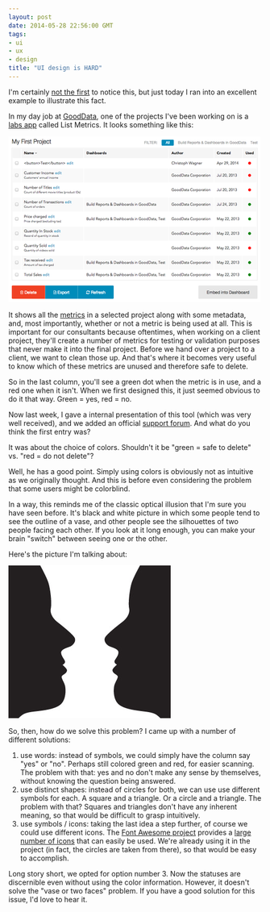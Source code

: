 ```yaml
---
layout: post
date: 2014-05-28 22:56:00 GMT
tags:
- ui
- ux
- design
title: "UI design is HARD"
---
```

I'm certainly [not the first](http://blog.codinghorror.com/ui-is-hard/) to notice this, but just today I ran into an excellent example to illustrate this fact. 

In my day job at [GoodData](http://www.gooddata.com), one of the projects I've been working on is a [labs app](https://developer.gooddata.com/blog/introducing-gooddata-labs) called List Metrics. It looks something like this:

<!-- more -->

![Screenshot](images/posts/07a19e4177fba2f373a548598bf45bba4d4585a6357d72c0143d337615225a45.png)

It shows all the [metrics](https://developer.gooddata.com/article/metrics-and-maql) in a selected project along with some metadata, and, most importantly, whether or not a metric is being used at all. This is important for our consultants because oftentimes, when working on a client project, they'll create a number of metrics for testing or validation purposes that never make it into the final project. Before we hand over a project to a client, we want to clean those up. And that's where it becomes very useful to know which of these metrics are unused and therefore safe to delete. 

So in the last column, you'll see a green dot when the metric is in use, and a red one when it isn't. When we first designed this, it just seemed obvious to do it that way. Green = yes, red = no.

Now last week, I gave a internal presentation of this tool (which was very well received), and we added an official [support forum](https://support.gooddata.com/entries/63616888-App-Metrics-Usage). And what do you think the first entry was?

It was about the choice of colors. Shouldn't it be "green = safe to delete" vs. "red = do not delete"? 

Well, he has a good point. Simply using colors is obviously not as intuitive as we originally thought. And this is before even considering the problem that some users might be colorblind. 

In a way, this reminds me of the classic optical illusion that I'm sure you have seen before. It's black and white picture in which some people tend to see the outline of a vase, and other people see the silhouettes of two people facing each other. If you look at it long enough, you can make your brain "switch" between seeing one or the other. 

Here's the picture I'm talking about: 

![](images/posts/266fde3f9e5945d13376d0f200a45f73a0c4f39886dfc5e3f84560eb3d35890f.jpg)

So, then, how do we solve this problem? I came up with a number of different solutions:

  1. use words: instead of symbols, we could simply have the column say "yes" or "no". Perhaps still colored green and red, for easier scanning. The problem with that: yes and no don't make any sense by themselves, without knowing the question being answered.
  2. use distinct shapes: instead of circles for both, we can use use different symbols for each. A square and a triangle. Or a circle and a triangle. The problem with that? Squares and triangles don't have any inherent meaning, so that would be difficult to grasp intuitively.
  3. use symbols / icons: taking the last idea a step further, of course we could use different icons. The [Font Awesome project](http://fortawesome.github.io/) provides a [large number of icons](http://fortawesome.github.io/Font-Awesome/icons/) that can easily be used. We're already using it in the project (in fact, the circles are taken from there), so that would be easy to accomplish.

Long story short, we opted for option number 3. Now the statuses are discernible even without using the color information. However, it doesn't solve the "vase or two faces" problem. If you have a good solution for this issue, I'd love to hear it.